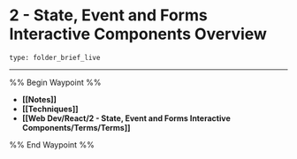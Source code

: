 # 2 - State, Event and Forms Interactive Components Overview
 
```ccard
type: folder_brief_live
```
 
---

%% Begin Waypoint %%
- **[[Notes]]**
- **[[Techniques]]**
- **[[Web Dev/React/2 - State, Event and Forms Interactive Components/Terms/Terms]]**

%% End Waypoint %%